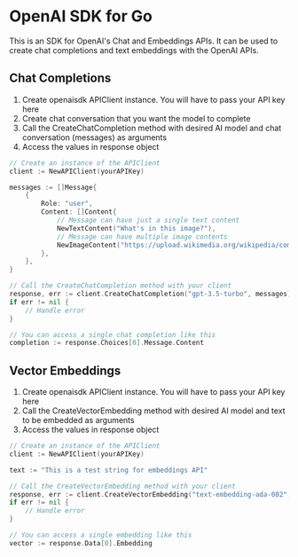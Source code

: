 # OpenAI SDK for Go

This is an SDK for OpenAI's Chat and Embeddings APIs. It can be used to create chat completions and text embeddings with the OpenAI APIs.

## Chat Completions

1. Create openaisdk APIClient instance. You will have to pass your API key here
2. Create chat conversation that you want the model to complete
3. Call the CreateChatCompletion method with desired AI model and chat conversation (messages) as arguments
4. Access the values in response object

~~~go
// Create an instance of the APIClient
client := NewAPIClient(yourAPIKey)

messages := []Message{
    {
        Role: "user",
        Content: []Content{
			// Message can have just a single text content
            NewTextContent("What's in this image?"),
			// Message can have multiple image contents
            NewImageContent("https://upload.wikimedia.org/wikipedia/commons/thumb/d/dd/Gfp-wisconsin-madison-the-nature-boardwalk.jpg/2560px-Gfp-wisconsin-madison-the-nature-boardwalk.jpg"),
        },
    },
}

// Call the CreateChatCompletion method with your client
response, err := client.CreateChatCompletion("gpt-3.5-turbo", messages)
if err != nil {
    // Handle error
}

// You can access a single chat completion like this
completion := response.Choices[0].Message.Content
~~~

## Vector Embeddings

1. Create openaisdk APIClient instance. You will have to pass your API key here
2. Call the CreateVectorEmbedding method with desired AI model and text to be embedded as arguments
3. Access the values in response object

~~~go
// Create an instance of the APIClient
client := NewAPIClient(yourAPIKey)

text := "This is a test string for embeddings API"

// Call the CreateVectorEmbedding method with your client
response, err := client.CreateVectorEmbedding("text-embedding-ada-002", text)
if err != nil {
    // Handle error
}

// You can access a single embedding like this
vector := response.Data[0].Embedding
~~~
